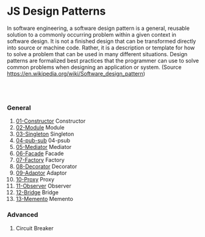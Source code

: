 # JS Design Patterns


In software engineering, a software design pattern is a general, reusable solution to a commonly occurring problem within a given context in software design. It is not a finished design that can be transformed directly into source or machine code. Rather, it is a description or template for how to solve a problem that can be used in many different situations. Design patterns are formalized best practices that the programmer can use to solve common problems when designing an application or system. (Source https://en.wikipedia.org/wiki/Software_design_pattern)



<br><br>
### General
1. [01-Constructor](01-Constructor.js) Constructor
1. [02-Module](02-Module.js) Module
1. [03-Singleton](03-Singleton.js) Singleton
1. [04-pub-sub](04-pub-sub.js) 04-psub
1. [05-Mediator](05-Mediator.js) Mediator
1. [06-Facade](06-Facade.js) Facade
1. [07-Factory](07-Factory.js) Factory
1. [08-Decorator](08-Decorator.js) Decorator
1. [09-Adaptor](09-Adaptor.js) Adaptor
1. [10-Proxy](10-Proxy.js) Proxy
1. [11-Observer](11-Observer.js) Observer
1. [12-Bridge](12-Bridge.js) Bridge
1. [13-Memento](13-Memento.js) Memento


### Advanced
1. Circuit Breaker
